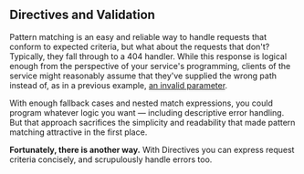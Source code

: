 Directives and Validation
-------------------------

Pattern matching is an easy and reliable way to handle requests that
conform to expected criteria, but what about the requests that don't?
Typically, they fall through to a 404 handler. While this response is
logical enough from the perspective of your service's programming,
clients of the service might reasonably assume that they've supplied
the wrong path instead of, as in a previous example,
[an invalid parameter][extractors].

[extractors]: Within+the+Parameters.html#Routing+by+Parameter

With enough fallback cases and nested match expressions, you could
program whatever logic you want — including descriptive error
handling. But that approach sacrifices the simplicity and readability
that made pattern matching attractive in the first place.

**Fortunately, there is another way.** With Directives you can express
request criteria concisely, and scrupulously handle errors too.
